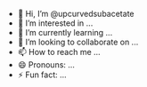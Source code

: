 - 👋 Hi, I’m @upcurvedsubacetate
- 👀 I’m interested in ...
- 🌱 I’m currently learning ...
- 💞️ I’m looking to collaborate on ...
- 📫 How to reach me ...
- 😄 Pronouns: ...
- ⚡ Fun fact: ...

<!---
upcurvedsubacetate/upcurvedsubacetate is a ✨ special ✨ repository because its `README.md` (this file) appears on your GitHub profile.
You can click the Preview link to take a look at your changes.
--->
